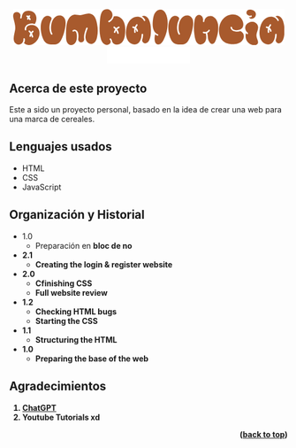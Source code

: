<!-- LOGO PRESENTATION -->
<section id= "top">
<div align="center">
  <img src="logo.png" alt="Logo">
</div>
<div align="center">
   <a href="https://github.com/Sailok25">
    <img src="by.png" alt="bysailok" width=150>
    </a>
</div>


<!-- ABOUT THE PROJECT -->
## Acerca de este proyecto
Este a sido un proyecto personal, basado en la idea de crear una web para una marca de cereales.

## Lenguajes usados
* HTML
* CSS
* JavaScript


## Organización y Historial
* 1.0
    * Preparación en <b>bloc de no
* 2.1
    * Creating the login & register website
* 2.0
    * Cfinishing CSS
    * Full website review
* 1.2
    * Checking HTML bugs
    * Starting the CSS
* 1.1
    * Structuring the HTML
* 1.0
    * Preparing the base of the web


<!-- ACKNOWLEDGMENTS -->
## Agradecimientos
1. <a href="https://chat.openai.com/">ChatGPT</a>
2. Youtube Tutorials xd


<p align="right">(<a href="#top">back to top</a>)</p>
